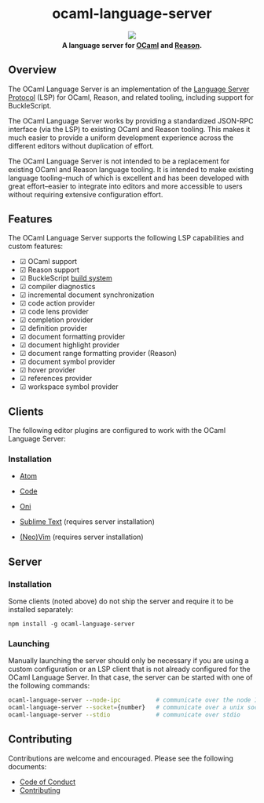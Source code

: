 <div align="center">
  <h1>ocaml-language-server</h1>
  <p style="margin-bottom: 0.5ex;">
    <a href="https://github.com/ocaml-lsp/ocaml-language-server/actions"><img
        src="https://github.com/ocaml-lsp/ocaml-language-server/workflows/ci/badge.svg" /></a>
  </p>
  <strong>A language server for <a href="http://ocaml.org">OCaml</a> and <a href="https://reasonml.github.io">Reason</a>.</strong>
</div>

## Overview

The OCaml Language Server is an implementation of the [Language Server
Protocol](https://github.com/Microsoft/language-server-protocol) (LSP) for
OCaml, Reason, and related tooling, including support for BuckleScript.

The OCaml Language Server works by providing a standardized JSON-RPC interface
(via the LSP) to existing OCaml and Reason tooling. This makes it much easier to
provide a uniform development experience across the different editors without
duplication of effort.

The OCaml Language Server is not intended to be a replacement for existing OCaml
and Reason language tooling. It is intended to make existing language
tooling–much of which is excellent and has been developed with great
effort–easier to integrate into editors and more accessible to users without
requiring extensive configuration effort.

## Features

The OCaml Language Server supports the following LSP capabilities and custom
features:

- ☑ OCaml support
- ☑ Reason support
- ☑ BuckleScript [build system](https://bucklescript.github.io/bucklescript/Manual.html#_bucklescript_build_system_code_bsb_code)
- ☑ compiler diagnostics
- ☑ incremental document synchronization
- ☑ code action provider
- ☑ code lens provider
- ☑ completion provider
- ☑ definition provider
- ☑ document formatting provider
- ☑ document highlight provider
- ☑ document range formatting provider (Reason)
- ☑ document symbol provider
- ☑ hover provider
- ☑ references provider
- ☑ workspace symbol provider

## Clients

The following editor plugins are configured to work with the OCaml Language Server:

### Installation

- [Atom](https://github.com/reasonml-editor/atom-ide-reason)

- [Code](https://github.com/freebroccolo/vscode-reasonml)

- [Oni](https://github.com/bryphe/oni/wiki/Language-Support#reason-and-ocaml)

- [Sublime Text](https://github.com/reasonml-editor/sublime-reason) (requires server installation)

- [(Neo)Vim](https://github.com/reasonml-editor/vim-reason-plus) (requires server installation)

## Server

### Installation

Some clients (noted above) do not ship the server and require it to be installed
separately:

```
npm install -g ocaml-language-server
```

### Launching

Manually launching the server should only be necessary if you are using a custom
configuration or an LSP client that is not already configured for the OCaml
Language Server. In that case, the server can be started with one of the
following commands:

```sh
ocaml-language-server --node-ipc          # communicate over the node IPC
ocaml-language-server --socket={number}   # communicate over a unix socket
ocaml-language-server --stdio             # communicate over stdio
```

## Contributing

Contributions are welcome and encouraged. Please see the following documents:

- [Code of Conduct](CODE_OF_CONDUCT.md)
- [Contributing](CONTRIBUTING.md)
